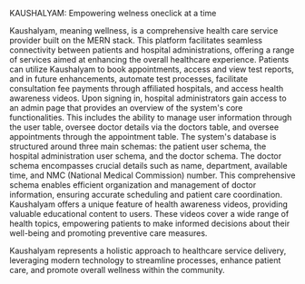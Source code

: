 KAUSHALYAM: Empowering welness oneclick at a time

Kaushalyam, meaning wellness, is a comprehensive health care service provider built on the MERN stack. 
This platform facilitates seamless connectivity between patients and hospital administrations, 
offering a range of services aimed at enhancing the overall healthcare experience. 
Patients can utilize Kaushalyam to book appointments, access and view test reports, and in future enhancements,
automate test processes, facilitate consultation fee payments through affiliated hospitals, and access health awareness videos.
Upon signing in, hospital administrators gain access to an admin page that provides an overview of the system's core functionalities.
This includes the ability to manage user information through the user table, oversee doctor details via the doctors table,
and oversee appointments through the appointment table. The system's database is structured around three main schemas:
the patient user schema, the hospital administration user schema, and the doctor schema.
The doctor schema encompasses crucial details such as name, department, available time, and NMC (National Medical Commission) number. 
This comprehensive schema enables efficient organization and management of doctor information, ensuring accurate scheduling and patient care coordination.
Kaushalyam offers a unique feature of health awareness videos, providing valuable educational content to users. 
These videos cover a wide range of health topics, empowering patients to make informed decisions about their well-being and promoting preventive care measures.

Kaushalyam represents a holistic approach to healthcare service delivery, leveraging modern technology to streamline processes, enhance patient care, 
and promote overall wellness within the community.




